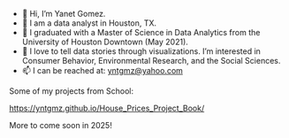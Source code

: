 - 👋 Hi, I’m Yanet Gomez.
- 👀 I am a data analyst in Houston, TX. 
- 🌱 I graduated with a Master of Science in Data Analytics from the University of Houston Downtown (May 2021).
- 💞️ I love to tell data stories through visualizations. I’m interested in Consumer Behavior, Environmental Research, and the Social Sciences. 
- 📫 I can be reached at: yntgmz@yahoo.com

<!---
yntgmz/yntgmz is a ✨ special ✨ repository because its `README.md` (this file) appears on your GitHub profile.
You can click the Preview link to take a look at your changes.
--->


Some of my projects from School: 

https://yntgmz.github.io/House_Prices_Project_Book/


More to come soon in 2025!
